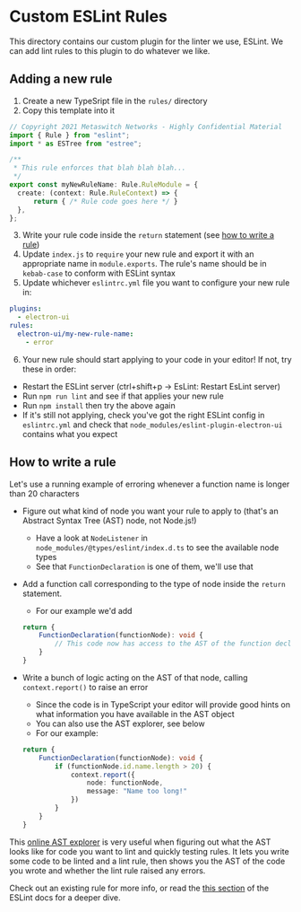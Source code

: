 # Custom ESLint Rules

This directory contains our custom plugin for the linter we use, ESLint. We can add lint rules to this plugin to do whatever we like.

## Adding a new rule

1. Create a new TypeSript file in the `rules/` directory
2. Copy this template into it

```typescript
// Copyright 2021 Metaswitch Networks - Highly Confidential Material
import { Rule } from "eslint";
import * as ESTree from "estree";

/**
 * This rule enforces that blah blah blah...
 */
export const myNewRuleName: Rule.RuleModule = {
  create: (context: Rule.RuleContext) => {
      return { /* Rule code goes here */ }
  },
};
```

3. Write your rule code inside the `return` statement (see [how to write a rule](#how-to-write-a-rule))
4. Update `index.js` to `require` your new rule and export it with an appropriate name in `module.exports`. The rule's name should be in `kebab-case` to conform with ESLint syntax
5. Update whichever `eslintrc.yml` file you want to configure your new rule in:

```yaml
plugins:
  - electron-ui
rules:
  electron-ui/my-new-rule-name:
    - error
```
6. Your new rule should start applying to your code in your editor! If not, try these in order:
  - Restart the ESLint server (ctrl+shift+p -> EsLint: Restart EsLint server)
  - Run `npm run lint` and see if that applies your new rule
  - Run `npm install` then try the above again
  - If it's still not applying, check you've got the right ESLint config in `eslintrc.yml` and check that `node_modules/eslint-plugin-electron-ui` contains what you expect

## How to write a rule
Let's use a running example of erroring whenever a function name is longer than 20 characters

  - Figure out what kind of node you want your rule to apply to (that's an Abstract Syntax Tree (AST) node, not Node.js!)
    - Have a look at `NodeListener` in `node_modules/@types/eslint/index.d.ts` to see the available node types
    - See that `FunctionDeclaration` is one of them, we'll use that
  - Add a function call corresponding to the type of node inside the `return` statement.
    - For our example we'd add

    ```typescript
    return {
        FunctionDeclaration(functionNode): void {
            // This code now has access to the AST of the function declaration, i.e. `functionNode`
        }
    }
    ```
  - Write a bunch of logic acting on the AST of that node, calling `context.report()` to raise an error
    - Since the code is in TypeScript your editor will provide good hints on what information you have available in the AST object
    - You can also use the AST explorer, see below
    - For our example:
    ```typescript
    return {
        FunctionDeclaration(functionNode): void {
            if (functionNode.id.name.length > 20) {
                context.report({
                    node: functionNode,
                    message: "Name too long!"
                })
            }
        }
    }
    ```

This [online AST explorer](https://astexplorer.net/) is very useful when figuring out what the AST looks like for code you want to lint and quickly testing rules. It lets you write some code to be linted and a lint rule, then shows you the AST of the code you wrote and whether the lint rule raised any errors.

Check out an existing rule for more info, or read the [this section](https://eslint.org/docs/developer-guide/working-with-rules) of the ESLint docs for a deeper dive.


